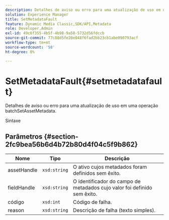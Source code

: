 ```yaml
---
description: Detalhes de aviso ou erro para uma atualização de uso em uma operação batchSetAssetMetadata.
solution: Experience Manager
title: SetMetadataFault
feature: Dynamic Media Classic,SDK/API,Metadata
role: Developer,Admin
exl-id: 49c6f355-4b5f-4b98-9a58-5732d56fdccb
source-git-commit: 77c88d5fe20e048f6fad2bb23cb1abe090793acf
workflow-type: tm+mt
source-wordcount: '58'
ht-degree: 0%

---
```


# SetMetadataFault{#setmetadatafault}

Detalhes de aviso ou erro para uma atualização de uso em uma operação batchSetAssetMetadata.

Sintaxe

## Parâmetros {#section-2fc9bea56b6d4b72b80d4f04c5f9b862}

| Nome | Tipo | Descrição |
|---|---|---|
| assetHandle | `xsd:string` | O ativo cujos metadados foram definidos sem êxito. |
| fieldHandle | `xsd:string` | O identificador do campo de metadados cujo valor foi definido sem êxito. |
| código | `xsd:int` | Código de falha. |
| reason | `xsd:string` | Descrição de falha (texto simples). |
